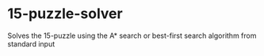 # 15-puzzle-solver
Solves the 15-puzzle using the A* search or best-first search algorithm from standard input
